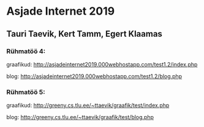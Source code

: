 # Asjade Internet 2019
## Tauri Taevik, Kert Tamm, Egert Klaamas

### Rühmatöö 4:

graafikud: http://asjadeinternet2019.000webhostapp.com/test1.2/index.php

blog: http://asjadeinternet2019.000webhostapp.com/test1.2/blog.php

### Rühmatöö 5:

graafikud: http://greeny.cs.tlu.ee/~ttaevik/graafik/test/index.php

blog: http://greeny.cs.tlu.ee/~ttaevik/graafik/test/blog.php
